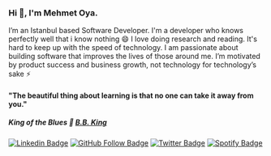 ### Hi 👋, I'm Mehmet Oya.

I’m an Istanbul based Software Developer. I'm a developer who knows perfectly well that i know nothing 😄 I love doing research and reading. It's hard to keep up with the speed of technology. I am passionate about building software that improves the lives of those around me. I’m motivated by product success and business growth, not technology for technology’s sake ⚡

#### "The beautiful thing about learning is that no one can take it away from you." 
##### King of the Blues 🎸 [B.B. King](https://youtu.be/oavp_k4RAkc)

[![Linkedin Badge](https://img.shields.io/badge/-Linkedin-blue?style=flat&logo=Linkedin&logoColor=white&link=https://www.linkedin.com/in/mehmetoya/)](https://www.linkedin.com/in/mehmetoya/) 
[![GitHub Follow Badge](https://img.shields.io/github/followers/mehmetoya?label=follow&style=social)](https://github.com/mehmetoya)
[![Twitter Badge](https://img.shields.io/badge/-Twitter-blue?style=flat&logo=Twitter&logoColor=white&link=https://twitter.com/mehmetoya)](https://twitter.com/mehmetoya) 
[![Spotify Badge](https://img.shields.io/badge/-Spotify-green?style=flat&logo=Spotify&logoColor=white&link=https://open.spotify.com/user/thebluesland)](https://open.spotify.com/user/thebluesland) 
<!--
**mehmetoya/mehmetoya** is a ✨ _special_ ✨ repository because its `README.md` (this file) appears on your GitHub profile.

Here are some ideas to get you started:

- 🔭 I’m currently working on ...
- 🌱 I’m currently learning ...
- 👯 I’m looking to collaborate on ...
- 🤔 I’m looking for help with ...
- 💬 Ask me about ...
- 📫 How to reach me: ...
- 😄 Pronouns: ...
- ⚡ Fun fact: ...
-->
